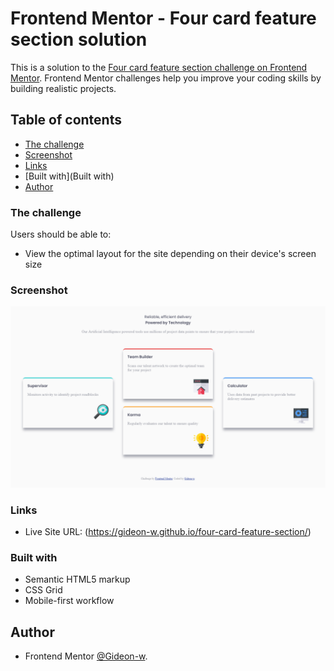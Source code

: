 # Frontend Mentor - Four card feature section solution

This is a solution to the [Four card feature section challenge on Frontend Mentor](https://www.frontendmentor.io/challenges/four-card-feature-section-weK1eFYK). Frontend Mentor challenges help you improve your coding skills by building realistic projects. 

## Table of contents

- [The challenge](#the-challenge)
- [Screenshot](#screenshot)
- [Links](#links)
- [Built with](Built with)
- [Author](#author)


### The challenge

Users should be able to:

- View the optimal layout for the site depending on their device's screen size

### Screenshot

![](./Screenshot%202024-06-06%20at%2019-48-15%20Frontend%20Mentor%20Four%20card%20feature%20section.png)


### Links

- Live Site URL: (https://gideon-w.github.io/four-card-feature-section/)

### Built with

- Semantic HTML5 markup
- CSS Grid
- Mobile-first workflow

## Author

- Frontend Mentor [@Gideon-w](https://www.frontendmentor.io/profile/Gideon-w).


